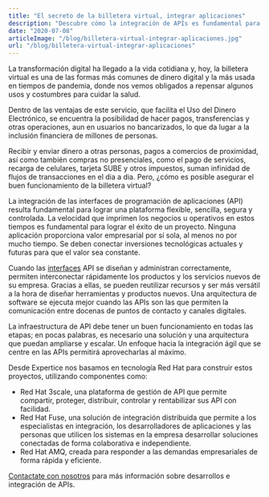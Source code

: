 ```yaml
---
title: "El secreto de la billetera virtual, integrar aplicaciones"
description: "Descubre cómo la integración de APIs es fundamental para el funcionamiento de las billeteras virtuales"
date: "2020-07-08"
articleImage: "/blog/billetera-virtual-integrar-aplicaciones.jpg"
url: "/blog/billetera-virtual-integrar-aplicaciones"
---
```


La transformación digital ha llegado a la vida cotidiana y, hoy, la billetera virtual es una de las formas más comunes de dinero digital y la más usada en tiempos de pandemia, donde nos vemos obligados a repensar algunos usos y costumbres para cuidar la salud.

Dentro de las ventajas de este servicio, que facilita el Uso del Dinero Electrónico, se encuentra la posibilidad de hacer pagos, transferencias y otras operaciones, aun en usuarios no bancarizados, lo que da lugar a la inclusión financiera de millones de personas.

Recibir y enviar dinero a otras personas, pagos a comercios de proximidad, así como también compras no presenciales, como el pago de servicios, recarga de celulares, tarjeta SUBE y otros impuestos, suman infinidad de flujos de transacciones en el dia a dia. Pero, ¿cómo es posible asegurar el buen funcionamiento de la billetera virtual?

La integración de las interfaces de programación de aplicaciones (API) resulta fundamental para lograr una plataforma flexible, sencilla, segura y controlada. La velocidad que imprimen los negocios u operativos en estos tiempos es fundamental para lograr el éxito de un proyecto. Ninguna aplicación proporciona valor empresarial por sí sola, al menos no por mucho tiempo. Se deben conectar inversiones tecnológicas actuales y futuras para que el valor sea constante.

Cuando las [interfaces](https://www.redhat.com/es/topics/api) API se diseñan y administran correctamente, permiten interconectar rápidamente los productos y los servicios nuevos de su empresa. Gracias a ellas, se pueden reutilizar recursos y ser más versátil a la hora de diseñar herramientas y productos nuevos. Una arquitectura de software se ejecuta mejor cuando las APIs son las que permiten la comunicación entre docenas de puntos de contacto y canales digitales.

La infraestructura de API debe tener un buen funcionamiento en todas las etapas; en pocas palabras, es necesario una solución y una arquitectura que puedan ampliarse y escalar. Un enfoque hacia la integración ágil que se centre en las APIs permitirá aprovecharlas al máximo.

Desde Expertice nos basamos en tecnología Red Hat para construir estos proyectos, utilizando componentes como:

- Red Hat 3scale, una plataforma de gestión de API que permite compartir, proteger, distribuir, controlar y rentabilizar sus API con facilidad.
- Red Hat Fuse, una solución de integración distribuida que permite a los especialistas en integración, los desarrolladores de aplicaciones y las personas que utilicen los sistemas en la empresa desarrollar soluciones conectadas de forma colaborativa e independiente.
- Red Hat AMQ, creada para responder a las demandas empresariales de forma rápida y eficiente.

[Contactate con nosotros](/contact) para más información sobre desarrollos e integración de APIs.

